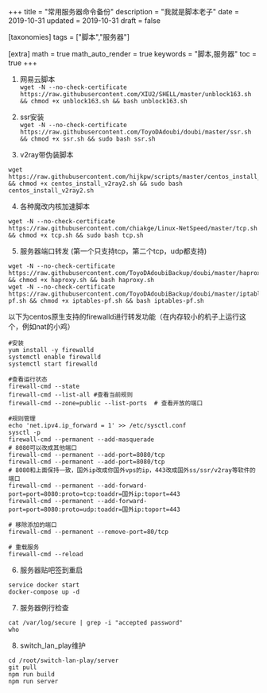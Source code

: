 +++
title = "常用服务器命令备份"
description = "我就是脚本老子"
date = 2019-10-31
updated = 2019-10-31
draft = false

[taxonomies]
tags = ["脚本","服务器"]

[extra]
math = true
math_auto_render = true
keywords = "脚本,服务器"
toc = true
+++

1. 网易云脚本  
``wget -N --no-check-certificate https://raw.githubusercontent.com/XIU2/SHELL/master/unblock163.sh && chmod +x unblock163.sh && bash unblock163.sh``

2. ssr安装  
``wget -N --no-check-certificate https://raw.githubusercontent.com/ToyoDAdoubi/doubi/master/ssr.sh && chmod +x ssr.sh && sudo bash ssr.sh``

3. v2ray带伪装脚本
```
wget https://raw.githubusercontent.com/hijkpw/scripts/master/centos_install_v2ray2.sh && chmod +x centos_install_v2ray2.sh && sudo bash centos_install_v2ray2.sh
```

4. 各种魔改内核加速脚本  
```
wget -N --no-check-certificate https://raw.githubusercontent.com/chiakge/Linux-NetSpeed/master/tcp.sh && chmod +x tcp.sh && sudo bash tcp.sh
```

5. 服务器端口转发 (第一个只支持tcp，第二个tcp，udp都支持)
```
wget -N --no-check-certificate https://raw.githubusercontent.com/ToyoDAdoubiBackup/doubi/master/haproxy.sh && chmod +x haproxy.sh && bash haproxy.sh
wget -N --no-check-certificate https://raw.githubusercontent.com/ToyoDAdoubiBackup/doubi/master/iptables-pf.sh && chmod +x iptables-pf.sh && bash iptables-pf.sh
```

以下为centos原生支持的firewalld进行转发功能（在内存较小的机子上运行这个，例如nat的小鸡）
```
#安装
yum install -y firewalld
systemctl enable firewalld
systemctl start firewalld

#查看运行状态
firewall-cmd --state
firewall-cmd --list-all #查看当前规则
firewall-cmd --zone=public --list-ports  # 查看开放的端口

#规则管理
echo 'net.ipv4.ip_forward = 1' >> /etc/sysctl.conf
sysctl -p
firewall-cmd --permanent --add-masquerade
# 8080可以改成其他端口
firewall-cmd --permanent --add-port=8080/tcp
firewall-cmd --permanent --add-port=8080/tcp
# 8080和上面保持一致，国外ip改成你国外vps的ip，443改成国外ss/ssr/v2ray等软件的端口
firewall-cmd --permanent --add-forward-port=port=8080:proto=tcp:toaddr=国外ip:toport=443
firewall-cmd --permanent --add-forward-port=port=8080:proto=udp:toaddr=国外ip:toport=443

# 移除添加的端口
firewall-cmd --permanent --remove-port=80/tcp

# 重载服务
firewall-cmd --reload
```


6. 服务器贴吧签到重启  
```
service docker start
docker-compose up -d
```

7. 服务器例行检查
```
cat /var/log/secure | grep -i "accepted password" 
who
```
8. switch_lan_play维护
```
cd /root/switch-lan-play/server
git pull
npm run build
npm run server
```